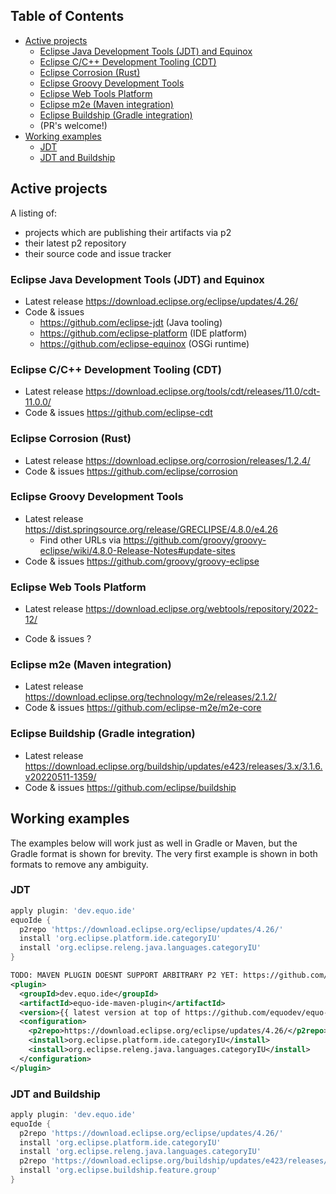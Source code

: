 ## Table of Contents

- [Active projects](#active-projects)
  - [Eclipse Java Development Tools (JDT) and Equinox](#eclipse-jdt)
  - [Eclipse C/C++ Development Tooling (CDT)](#eclipse-cdt)
  - [Eclipse Corrosion (Rust)](#eclipse-rust)
  - [Eclipse Groovy Development Tools](#eclipse-groovy)
  - [Eclipse Web Tools Platform](#eclipse-wtp)
  - [Eclipse m2e (Maven integration)](#eclipse-m2e)
  - [Eclipse Buildship (Gradle integration)](#eclipse-buildship)
  - (PR's welcome!)
- [Working examples](#working-examples)
  - [JDT](#working-jdt)
  - [JDT and Buildship](#working-jdt-and-buildship)

## Active projects

A listing of:

- projects which are publishing their artifacts via p2
- their latest p2 repository
- their source code and issue tracker

<a name="eclipse-jdt"></a>
### Eclipse Java Development Tools (JDT) and Equinox

- Latest release https://download.eclipse.org/eclipse/updates/4.26/
- Code & issues
  - https://github.com/eclipse-jdt (Java tooling)
  - https://github.com/eclipse-platform (IDE platform)
  - https://github.com/eclipse-equinox (OSGi runtime)

<a name="eclipse-cdt"></a>
### Eclipse C/C++ Development Tooling (CDT)

- Latest release https://download.eclipse.org/tools/cdt/releases/11.0/cdt-11.0.0/
- Code & issues https://github.com/eclipse-cdt

<a name="eclipse-rust"></a>
### Eclipse Corrosion (Rust)

- Latest release https://download.eclipse.org/corrosion/releases/1.2.4/
- Code & issues https://github.com/eclipse/corrosion

<a name="eclipse-groovy"></a>
### Eclipse Groovy Development Tools

- Latest release https://dist.springsource.org/release/GRECLIPSE/4.8.0/e4.26
  - Find other URLs via https://github.com/groovy/groovy-eclipse/wiki/4.8.0-Release-Notes#update-sites
- Code & issues https://github.com/groovy/groovy-eclipse

### Eclipse Web Tools Platform
- Latest release https://download.eclipse.org/webtools/repository/2022-12/
- Code & issues ?

  <a name="eclipse-m2e"></a>
### Eclipse m2e (Maven integration)

- Latest release https://download.eclipse.org/technology/m2e/releases/2.1.2/
- Code & issues https://github.com/eclipse-m2e/m2e-core

<a name="eclipse-buildship"></a>
### Eclipse Buildship (Gradle integration)

- Latest release https://download.eclipse.org/buildship/updates/e423/releases/3.x/3.1.6.v20220511-1359/ 
- Code & issues https://github.com/eclipse/buildship

## Working examples

The examples below will work just as well in Gradle or Maven, but the Gradle format is shown for brevity. The very first example is shown in both formats to remove any ambiguity.

<a name="working-jdt"></a>
### JDT

```gradle
apply plugin: 'dev.equo.ide'
equoIde {
  p2repo 'https://download.eclipse.org/eclipse/updates/4.26/'
  install 'org.eclipse.platform.ide.categoryIU'
  install 'org.eclipse.releng.java.languages.categoryIU'
}
```

```xml
TODO: MAVEN PLUGIN DOESNT SUPPORT ARBITRARY P2 YET: https://github.com/equodev/equo-ide/issues/25
<plugin>
  <groupId>dev.equo.ide</groupId>
  <artifactId>equo-ide-maven-plugin</artifactId>
  <version>{{ latest version at top of https://github.com/equodev/equo-ide }}</version>
  <configuration>
    <p2repo>https://download.eclipse.org/eclipse/updates/4.26/</p2repo>
    <install>org.eclipse.platform.ide.categoryIU</install>
    <install>org.eclipse.releng.java.languages.categoryIU</install>
  </configuration>
</plugin>
```

<a name="working-jdt-and-buildship"></a>
### JDT and Buildship

```gradle
apply plugin: 'dev.equo.ide'
equoIde {
  p2repo 'https://download.eclipse.org/eclipse/updates/4.26/'
  install 'org.eclipse.platform.ide.categoryIU'
  install 'org.eclipse.releng.java.languages.categoryIU'
  p2repo 'https://download.eclipse.org/buildship/updates/e423/releases/3.x/3.1.6.v20220511-1359/'
  install 'org.eclipse.buildship.feature.group'
}
```